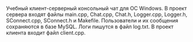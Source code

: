 Учебный клиент-серверный консольный чат для ОС Windows. В проект сервера входят файлы main.cpp, Chat.cpp, Chat.h, Logger.cpp, Logger.h, SConnect.cpp, SConnect.h и Makefile. Пользователи и их сообщения сохраняются в базе MySQL. Логи пишутся в файл log.txt. В проект клиента входит файл client.cpp.
